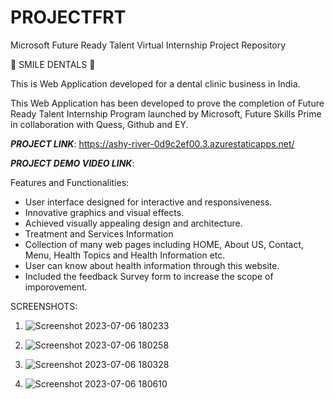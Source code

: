 # PROJECTFRT
Microsoft Future Ready Talent Virtual Internship Project Repository


🦷  SMILE DENTALS  🦷

This is Web Application developed for a dental clinic business in India.

This Web Application has been developed to prove the completion of Future Ready Talent Internship Program launched by Microsoft, Future Skills Prime in collaboration with Quess, Github and EY.

***PROJECT LINK***: https://ashy-river-0d9c2ef00.3.azurestaticapps.net/

***PROJECT DEMO VIDEO LINK***: 

Features and Functionalities: 


- User interface designed for interactive and responsiveness.
- Innovative graphics and visual effects.
- Achieved visually appealing design and architecture.
- Treatment and Services Information
-  Collection of many web pages including HOME, About US, Contact, Menu, Health Topics and Health Information etc.
-  User can know about health information through this website.
-  Included the feedback Survey form to increase the scope of imporovement.


SCREENSHOTS:

1) ![Screenshot 2023-07-06 180233](https://github.com/ironicmani/PROJECTFRT/assets/97545814/5837ae0b-7c5a-40ea-b60a-19798bf91919)
  
2) ![Screenshot 2023-07-06 180258](https://github.com/ironicmani/PROJECTFRT/assets/97545814/04b99dda-e3af-48ba-b935-a8383be0119b)

3) ![Screenshot 2023-07-06 180328](https://github.com/ironicmani/PROJECTFRT/assets/97545814/36accc72-eaa1-42ad-83da-8a47153f6b62)

4) ![Screenshot 2023-07-06 180610](https://github.com/ironicmani/PROJECTFRT/assets/97545814/43879c9f-abde-4bc6-81ed-292973507e0f)
